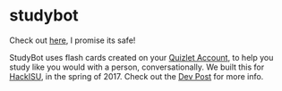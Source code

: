 # studybot

Check out [here](http://54.202.88.233/), I promise its safe!

StudyBot uses flash cards created on your [Quizlet Account](https://quizlet.com/), to help you study like you would with a person, conversationally. We built this for [HackISU](https://hackisu.org), in the spring of 2017. Check out the [Dev Post](https://devpost.com/software/studybot-np0cqh) for more info.
